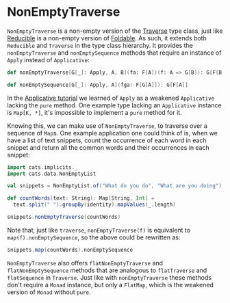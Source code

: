 # NonEmptyTraverse

`NonEmptyTraverse` is a non-empty version of the [Traverse](traverse.html) type class, just like [Reducible](reducible.html) is a non-empty version of [Foldable](foldable.html).
As such, it extends both `Reducible` and `Traverse` in the type class hierarchy.
It provides the `nonEmptyTraverse` and `nonEmptySequence` methods that require an instance of `Apply` instead of `Applicative`:

```scala
def nonEmptyTraverse[G[_]: Apply, A, B](fa: F[A])(f: A => G[B]): G[F[B]]

def nonEmptySequence[G[_]: Apply, A](fga: F[G[A]]): G[F[A]]
```

In the [Applicative tutorial](applicative.html) we learned of `Apply` as a weakened `Applicative` lacking the `pure` method.
One example type lacking an `Applicative` instance is `Map[K, *]`, it's impossible to implement a `pure` method for it.

Knowing this, we can make use of `NonEmptyTraverse`, to traverse over a sequence of `Map`s.
One example application one could think of is, when we have a list of text snippets,
count the occurrence of each word in each snippet and return all the common words and their occurrences in each snippet:

```scala mdoc
import cats.implicits._
import cats.data.NonEmptyList

val snippets = NonEmptyList.of("What do you do", "What are you doing")

def countWords(text: String): Map[String, Int] =
  text.split(" ").groupBy(identity).mapValues(_.length)

snippets.nonEmptyTraverse(countWords)
```

Note that, just like `traverse`, `nonEmptyTraverse(f)` is equivalent to `map(f).nonEmptySequence`, so the above could be rewritten as:

```scala mdoc
snippets.map(countWords).nonEmptySequence
```

`NonEmptyTraverse` also offers `flatNonEmptyTraverse` and `flatNonEmptySequence` methods that are analogous to `flatTraverse` and `flatSequence` in `Traverse`.
Just like with `nonEmptyTraverse` these methods don't require a `Monad` instance, but only a `FlatMap`, which is the weakened version of `Monad` without `pure`.
